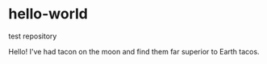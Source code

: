 # hello-world
test repository

Hello! I've had tacon on the moon and find them far superior to Earth tacos.
